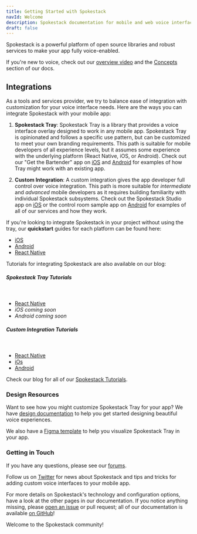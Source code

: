 ```yaml
---
title: Getting Started with Spokestack
navId: Welcome
description: Spokestack documentation for mobile and web voice interface development
draft: false
---
```


Spokestack is a powerful platform of open source libraries and robust services to make your app fully voice-enabled.

If you're new to voice, check out our [overview video](https://www.youtube.com/watch?v=wbJ8fZh-iQw) and the [Concepts](/docs/Concepts) section of our docs.

## Integrations

As a tools and services provider, we try to balance ease of integration with customization for your voice interface needs. Here are the ways you can integrate Spokestack with your mobile app:

1. **Spokestack Tray**: Spokestack Tray is a library that provides a voice interface overlay designed to work in any mobile app. Spokestack Tray is opinionated and follows a specific use pattern, but can be customized to meet your own branding requirements. This path is suitable for mobile developers of all experience levels, but it assumes some experience with the underlying platform (React Native, iOS, or Android). Check out our "Get the Bartender" app on [iOS](https://apps.apple.com/us/app/get-the-bartender/id1530425843) and [Android](https://play.google.com/store/apps/details?id=com.spokestack.bartender) for examples of how Tray might work with an existing app.

1. **Custom Integration**: A custom integration gives the app developer full control over voice integration. This path is more suitable for _intermediate_ and _advanced_ mobile developers as it requires building familiarity with individual Spokestack subsystems. Check out the Spokestack Studio app on [iOS](https://apps.apple.com/us/app/spokestack-studio/id1508393980) or the control room sample app on [Android](https://github.com/spokestack/android-control-room) for examples of all of our services and how they work.

If you're looking to integrate Spokestack in your project without using the tray, our **quickstart** guides for each platform can be found here:

- [iOS](/docs/iOS/getting-started)
- [Android](/docs/Android/getting-started)
- [React Native](/docs/React%20Native/getting-started)

Tutorials for integrating Spokestack are also available on our blog:

##### Spokestack Tray Tutorials

<br />

- [React Native](/blog/integrating-spokestack-in-react-native)
- _iOS coming soon_
- _Android coming soon_

##### Custom Integration Tutorials

<br />

- [React Native](/blog/integrating-spokestack-in-react-native)
- [iOs](/blog/porting-a-smart-speaker-voice-app-to-mobile-part-1)
- [Android](/blog/porting-the-alexa-minecraft-skill-to-android-using-spokestack)

Check our blog for all of our [Spokestack Tutorials](/blog/tag/tutorial).

### Design Resources

Want to see how you might customize Spokestack Tray for your app? We have [design documentation](/docs/Design/getting-started) to help you get started designing beautiful voice experiences.

We also have a [Figma template](https://www.figma.com/file/LvU9UXNPElCcJ3XYrFXFif/Spokestack-Tray) to help you visualize Spokestack Tray in your app.

### Getting in Touch

If you have any questions, please see our [forums](https://forum.spokestack.io/).

Follow us on [Twitter](https://twitter.com/spokestack) for news about Spokestack and tips and tricks for adding custom voice interfaces to your mobile app.

For more details on Spokestack's technology and configuration options, have a look at the other pages in our documentation. If you notice anything missing, please [open an issue](https://github.com/spokestack/spokestack.io/issues) or pull request; all of our documentation is available [on GitHub](https://github.com/spokestack/spokestack.io/tree/develop/content/docs)!

Welcome to the Spokestack community!

